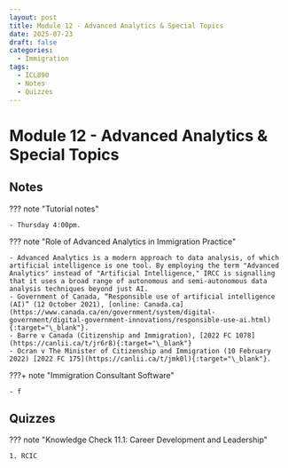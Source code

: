 ```yaml
---
layout: post
title: Module 12 - Advanced Analytics & Special Topics
date: 2025-07-23
draft: false
categories:
  - Immigration
tags:
  - ICL890
  - Notes
  - Quizzes
---
```


# Module 12 - Advanced Analytics & Special Topics

## Notes

??? note "Tutorial notes"

    - Thursday 4:00pm.

??? note "Role of Advanced Analytics in Immigration Practice"

    - Advanced Analytics is a modern approach to data analysis, of which artificial intelligence is one tool. By employing the term "Advanced Analytics" instead of "Artificial Intelligence," IRCC is signalling that it uses a broad range of autonomous and semi-autonomous data analysis techniques beyond just AI.
    - Government of Canada, “Responsible use of artificial intelligence (AI)” (12 October 2021), [online: Canada.ca](https://www.canada.ca/en/government/system/digital-government/digital-government-innovations/responsible-use-ai.html){:target="\_blank"}.
    - Barre v Canada (Citizenship and Immigration), [2022 FC 1078](https://canlii.ca/t/jr6r8){:target="\_blank"}
    - Ocran v The Minister of Citizenship and Immigration (10 February 2022) [2022 FC 175](https://canlii.ca/t/jmk0l){:target="\_blank"}.

???+ note "Immigration Consultant Software"

    - f


## Quizzes

??? note "Knowledge Check 11.1: Career Development and Leadership"

    1. RCIC 
